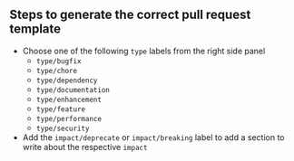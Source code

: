 ## Steps to generate the correct pull request template

- Choose one of the following `type` labels from the right side panel
  - `type/bugfix`
  - `type/chore`
  - `type/dependency`
  - `type/documentation`
  - `type/enhancement`
  - `type/feature`
  - `type/performance`
  - `type/security`
- Add the `impact/deprecate` or `impact/breaking` label to add a section to write about the respective `impact`